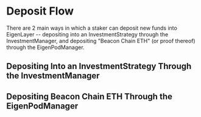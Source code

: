 
# Deposit Flow

There are 2 main ways in which a staker can deposit new funds into EigenLayer -- depositing into an InvestmentStrategy through the InvestmentManager, and depositing "Beacon Chain ETH" (or proof thereof) through the EigenPodManager.

## Depositing Into an InvestmentStrategy Through the InvestmentManager

<!-- TODO: write this section -->

## Depositing Beacon Chain ETH Through the EigenPodManager

<!-- TODO: write this section -->
